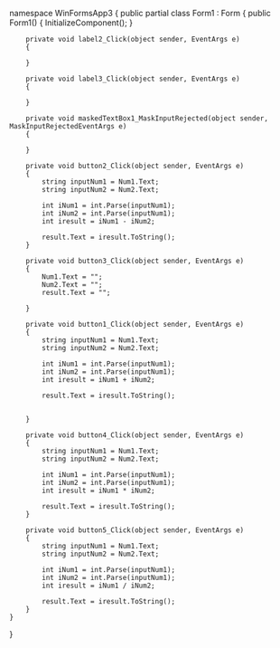 namespace WinFormsApp3
{
    public partial class Form1 : Form
    {
        public Form1()
        {
            InitializeComponent();
        }

        private void label2_Click(object sender, EventArgs e)
        {

        }

        private void label3_Click(object sender, EventArgs e)
        {

        }

        private void maskedTextBox1_MaskInputRejected(object sender, MaskInputRejectedEventArgs e)
        {

        }

        private void button2_Click(object sender, EventArgs e)
        {
            string inputNum1 = Num1.Text;
            string inputNum2 = Num2.Text;

            int iNum1 = int.Parse(inputNum1);
            int iNum2 = int.Parse(inputNum1);
            int iresult = iNum1 - iNum2;

            result.Text = iresult.ToString();
        }

        private void button3_Click(object sender, EventArgs e)
        {
            Num1.Text = "";
            Num2.Text = "";
            result.Text = "";

        }

        private void button1_Click(object sender, EventArgs e)
        {
            string inputNum1 = Num1.Text;
            string inputNum2 = Num2.Text;

            int iNum1 = int.Parse(inputNum1);
            int iNum2 = int.Parse(inputNum1);
            int iresult = iNum1 + iNum2;

            result.Text = iresult.ToString();


        }

        private void button4_Click(object sender, EventArgs e)
        {
            string inputNum1 = Num1.Text;
            string inputNum2 = Num2.Text;

            int iNum1 = int.Parse(inputNum1);
            int iNum2 = int.Parse(inputNum1);
            int iresult = iNum1 * iNum2;

            result.Text = iresult.ToString();
        }

        private void button5_Click(object sender, EventArgs e)
        {
            string inputNum1 = Num1.Text;
            string inputNum2 = Num2.Text;

            int iNum1 = int.Parse(inputNum1);
            int iNum2 = int.Parse(inputNum1);
            int iresult = iNum1 / iNum2;

            result.Text = iresult.ToString();
        }
    }
}
